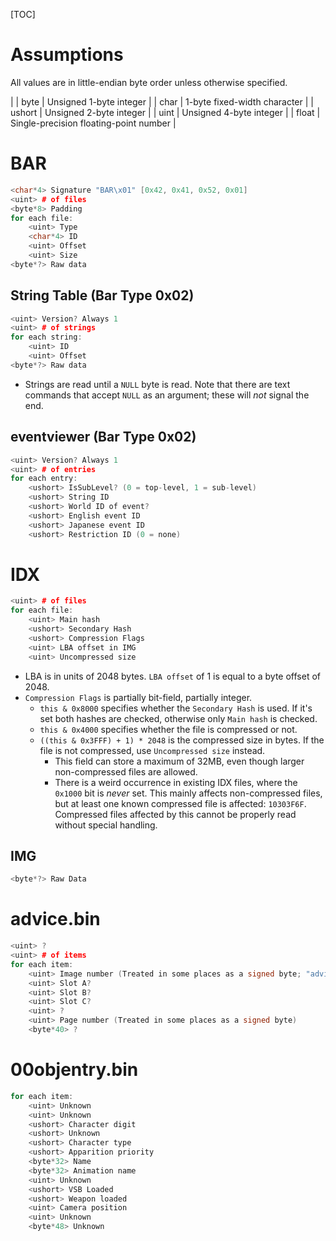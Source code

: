 [TOC]

# Assumptions
All values are in little-endian byte order unless otherwise specified.

|
| byte   | Unsigned 1-byte integer |
| char   | 1-byte fixed-width character |
| ushort | Unsigned 2-byte integer |
| uint   | Unsigned 4-byte integer |
| float  | Single-precision floating-point number |

# BAR
```cpp
<char*4> Signature "BAR\x01" [0x42, 0x41, 0x52, 0x01]
<uint> # of files
<byte*8> Padding
for each file:
    <uint> Type
    <char*4> ID
    <uint> Offset
    <uint> Size
<byte*?> Raw data
```

## String Table (Bar Type 0x02)
```cpp
<uint> Version? Always 1
<uint> # of strings
for each string:
    <uint> ID
    <uint> Offset
<byte*?> Raw data
```
* Strings are read until a `NULL` byte is read. Note that there are text commands that accept `NULL` as an argument; these will _not_ signal the end.

## eventviewer (Bar Type 0x02)
```cpp
<uint> Version? Always 1
<uint> # of entries
for each entry:
    <ushort> IsSubLevel? (0 = top-level, 1 = sub-level)
    <ushort> String ID
    <ushort> World ID of event?
    <ushort> English event ID
    <ushort> Japanese event ID
    <ushort> Restriction ID (0 = none)
```

# IDX
```cpp
<uint> # of files
for each file:
    <uint> Main hash
    <ushort> Secondary Hash
    <ushort> Compression Flags
    <uint> LBA offset in IMG
    <uint> Uncompressed size
```
* LBA is in units of 2048 bytes. `LBA offset` of 1 is equal to a byte offset of 2048.
* `Compression Flags` is partially bit-field, partially integer.
    * `this & 0x8000` specifies whether the `Secondary Hash` is used. If it's set both hashes are checked, otherwise  only `Main hash` is checked.
    * `this & 0x4000` specifies whether the file is compressed or not.
    * `((this & 0x3FFF) + 1) * 2048` is the compressed size in bytes. If the file is not compressed, use `Uncompressed size` instead.
        * This field can store a maximum of 32MB, even though larger non-compressed files are allowed.
        * There is a weird occurrence in existing IDX files, where the `0x1000` bit is _never_ set. This mainly affects non-compressed files, but at least one known compressed file is affected: `10303F6F`. Compressed files affected by this cannot be properly read without special handling.

## IMG
```cpp
<byte*?> Raw Data
```

# advice.bin
```cpp
<uint> ?
<uint> # of items
for each item:
    <uint> Image number (Treated in some places as a signed byte; "advice_%03d.imz")
    <uint> Slot A?
    <uint> Slot B?
    <uint> Slot C?
    <uint> ?
    <uint> Page number (Treated in some places as a signed byte)
    <byte*40> ?
```

# 00objentry.bin
```cpp
for each item:
    <uint> Unknown
    <uint> Unknown
    <ushort> Character digit
    <ushort> Unknown
    <ushort> Character type
    <ushort> Apparition priority
    <byte*32> Name
    <byte*32> Animation name
    <uint> Unknown
    <ushort> VSB Loaded
    <ushort> Weapon loaded
    <uint> Camera position
    <uint> Unknown
    <byte*48> Unknown
```